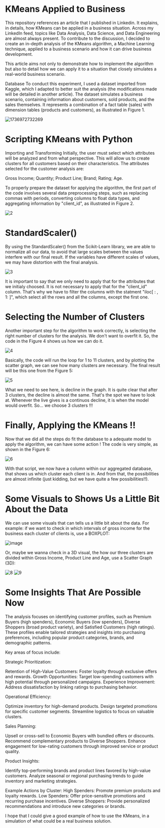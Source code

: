 # KMeans Applied to Business
This repository references an article that I published in Linkedin. It explains, in details, how KMeans can be applied in a business situation.
Across my LinkedIn feed, topics like Data Analysis, Data Science, and Data Engineering are almost always present. To contribute to the discussion, I decided to create an in-depth analysis of the KMeans algorithm, a Machine Learning technique, applied to a business scenario and how it can drive business development.

This article aims not only to demonstrate how to implement the algorithm but also to detail how we can apply it to a situation that closely simulates a real-world business scenario.

Database
To conduct this experiment, I used a dataset imported from Kaggle, which I adapted to better suit the analysis (the modifications made will be detailed in another article). The dataset simulates a business scenario, containing information about customers, sold products, and the sales themselves. It represents a combination of a fact table (sales) with dimension tables (products and customers), as illustrated in Figure 1.

![1736972732269](https://github.com/user-attachments/assets/e290df62-d904-4f0a-b61b-b4edb4731ee2)
# Scripting KMeans with Python
Importing and Transforming
Initially, the user must select which attributes will be analyzed and from what perspective. This will allow us to create clusters for all customers based on their characteristics. The attributes selected for the customer analysis are:

Gross Income;
Quantity;
Product Line;
Brand;
Rating;
Age.

To properly prepare the dataset for applying the algorithm, the first part of the code involves several data preprocessing steps, such as replacing commas with periods, converting columns to float data types, and aggregating information by "client_id", as illustrated in Figure 2.

![2](https://github.com/user-attachments/assets/ebcac7f4-ba03-4e75-84db-8d2c47800262)

# StandardScaler()
By using the StandardScaler() from the Scikit-Learn library, we are able to normalize all our data, to avoid that large scales between the values interfere with our final result. If the variables have different scales of values, we may have distortion with the final analysis.

![3](https://github.com/user-attachments/assets/f9d89734-8a08-495c-8f0c-2f0295d8a184)

It is important to say that we only need to apply that for the attributes that we initialy choosed. It is not necessary to apply that for the "client_id" column. That's why we have to filter the columns with the statment "iloc[ : , 1: ]", which select all the rows and all the columns, except the first one.

# Selecting the Number of Clusters
Another important step for the algorithm to work correctly, is selecting the right number of clusters for the analysis. We don't want to overfit it. So, the code in the Figure 4 shows us how we can do it.

![4](https://github.com/user-attachments/assets/4198b9d4-ca53-431a-bac3-0694c816df23)

Basically, the code will run the loop for 1 to 11 clusters, and by plotting the scatter graph, we can see how many clusters are necessary. The final result will be this one from the Figure 5:

![5](https://github.com/user-attachments/assets/e4f4d100-172a-42c2-8413-bff4a9066646)

What we need to see here, is decline in the graph. It is quite clear that after 3 clusters, the decline is almost the same. That's the spot we have to look at. Whenever the live gives is a continuos decline, it is when the model would overfit. So... we choose 3 clusters !!!

# Finally, Applying the KMeans !!
Now that we did all the steps do fit the database to a adequate model to apply the algorithm, we can have some action ! The code is very simple, as shown in the Figure 6:

![6](https://github.com/user-attachments/assets/a3407d76-b8b1-43d1-afb8-0a6826fcf0f2)

With that script, we now have a column within our aggregated database, that shows us which cluster each client is in. And from that, the possibilities are almost infinite (just kidding, but we have quite a few possibilities!!).

# Some Visuals to Shows Us a Little Bit About the Data
We can use some visuals that can tells us a little bit about the data. For example: if we want to check in which intervals of gross income for the business each cluster of clients is, use a BOXPLOT:

![image](https://github.com/user-attachments/assets/a6c62ce0-3e28-452e-97e0-3677b978ec0c)

Or, maybe we wanna check in a 3D visual, the how our three clusters are divided within Gross Income, Product Line and Age, use a Scatter Graph (3D):

![8](https://github.com/user-attachments/assets/4ffc412b-039c-4810-a10d-34a8306f57ca)
![9](https://github.com/user-attachments/assets/e5e6333d-9dd6-4bea-a4db-9ce9a309d45b)

# Some Insights That Are Possible Now
The analysis focuses on identifying customer profiles, such as Premium Buyers (high spenders), Economic Buyers (low spenders), Diverse Shoppers (broad product variety), and Satisfied Customers (high ratings). These profiles enable tailored strategies and insights into purchasing preferences, including popular product categories, brands, and demographic patterns.

Key areas of focus include:

Strategic Prioritization:

Retention of High-Value Customers: Foster loyalty through exclusive offers and rewards.
Growth Opportunities: Target low-spending customers with high potential through personalized campaigns.
Experience Improvement: Address dissatisfaction by linking ratings to purchasing behavior.

Operational Efficiency:

Optimize inventory for high-demand products.
Design targeted promotions for specific customer segments.
Streamline logistics to focus on valuable clusters.

Sales Planning:

Upsell or cross-sell to Economic Buyers with bundled offers or discounts.
Recommend complementary products to Diverse Shoppers.
Enhance engagement for low-rating customers through improved service or product quality.

Product Insights:

Identify top-performing brands and product lines favored by high-value customers.
Analyze seasonal or regional purchasing trends to guide inventory and marketing strategies.

Example Actions by Cluster:
High Spenders: Promote premium products and loyalty rewards.
Low Spenders: Offer price-sensitive promotions and recurring purchase incentives.
Diverse Shoppers: Provide personalized recommendations and introduce new categories or brands.

I hope that I could give a good example of how to use the KMeans, in a simulation of what could be a real business solution.







